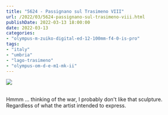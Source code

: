 ```yaml
---
title: "5624 - Passignano sul Trasimeno VIII"
url: /2022/03/5624-passignano-sul-trasimeno-viii.html
publishDate: 2022-03-13 18:00:00
date: 2022-03-13
categories:
- "olympus-m-zuiko-digital-ed-12-100mm-f4-0-is-pro"
tags:
- "italy"
- "umbria"
- "lago-trasimeno"
- "olympus-om-d-e-m1-mk-ii"
---
```

<div class="container">
<div class="center"><a target="_blank" href="https://d25zfm9zpd7gm5.cloudfront.net/1200x1200/2019/20190904_093419_lr.jpg"><img class="webfeedsFeaturedVisual" src="https://d25zfm9zpd7gm5.cloudfront.net/0600x0600/2019/20190904_093419_lr.jpg" /></a></div>
</div>
<br />

Hmmm ... thinking of the war, I probably don't like that
sculpture. Regardless of what the artist intended to
express.
